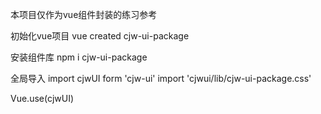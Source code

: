 本项目仅作为vue组件封装的练习参考

初始化vue项目 vue created cjw-ui-package

安装组件库 npm i cjw-ui-package

全局导入 
import cjwUI form 'cjw-ui' 
import 'cjwui/lib/cjw-ui-package.css'

Vue.use(cjwUI)